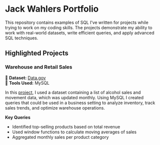 <meta charset="UTF-8">

# Jack Wahlers Portfolio
This repository contains examples of SQL I've written for projects while trying to work on my coding skills. The projects demonstrate my ability to work with real-world datasets, write efficient queries, and apply advanced SQL techniques.

<h2>Highlighted Projects</h2>

<h3>Warehouse and Retail Sales</h3>
&#128204; <b>Dataset:</b> <a href='https://catalog.data.gov/dataset/warehouse-and-retail-sales'>Data.gov</a>
<br>
&#128204; <b>Tools Used:</b> MySQL

In this <a href='https://github.com/jwa40790/SQL-Portfolio/blob/main/WR_Sales.sql'>project</a>, I used a dataset containing a list of alcohol sales and movement data, which was updated monthly. Using MySQL I created queries that could be used in a business setting to analyze inventory, track sales trends, and optimize warehouse operations.

<b>Key Queries</b>
- Identified top-selling products based on total revenue
- Used window functions to calculate moving averages of sales
- Aggregated monthly sales per product category
